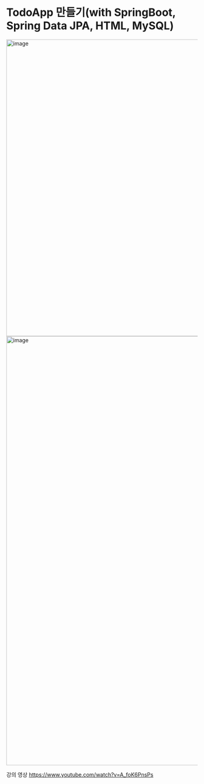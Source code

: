 # TodoApp 만들기(with SpringBoot, Spring Data JPA, HTML, MySQL)

<img width="780" alt="image" src="https://github.com/HJC96/Study/assets/87226129/3a9d1904-bae3-4c09-a5ec-ad30be6d27cf">




<img width="1128" alt="image" src="https://github.com/HJC96/Study/assets/87226129/787b5030-a8ab-4e6d-938f-ba0dd79b20eb">











강의 영상
https://www.youtube.com/watch?v=A_foK6PnsPs
